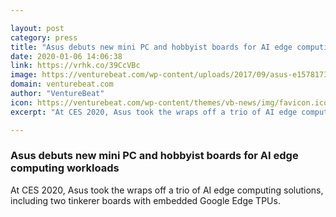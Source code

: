 ```yaml
---

layout: post
category: press
title: "Asus debuts new mini PC and hobbyist boards for AI edge computing workloads"
date: 2020-01-06 14:06:38
link: https://vrhk.co/39CcVBc
image: https://venturebeat.com/wp-content/uploads/2017/09/asus-e1578173218480.jpg?w=1200&strip=all
domain: venturebeat.com
author: "VentureBeat"
icon: https://venturebeat.com/wp-content/themes/vb-news/img/favicon.ico
excerpt: "At CES 2020, Asus took the wraps off a trio of AI edge computing solutions, including two tinkerer boards with embedded Google Edge TPUs."

---
```


### Asus debuts new mini PC and hobbyist boards for AI edge computing workloads

At CES 2020, Asus took the wraps off a trio of AI edge computing solutions, including two tinkerer boards with embedded Google Edge TPUs.